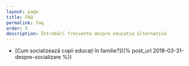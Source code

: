 ```yaml
---
layout: page
title: FAQ
permalink: faq
order: 5
description: Întrebări frecvente despre educatie alternativă
---
```


* [Cum socializează copii educați în familie?]({% post_url 2018-03-31-despre-socializare %})
